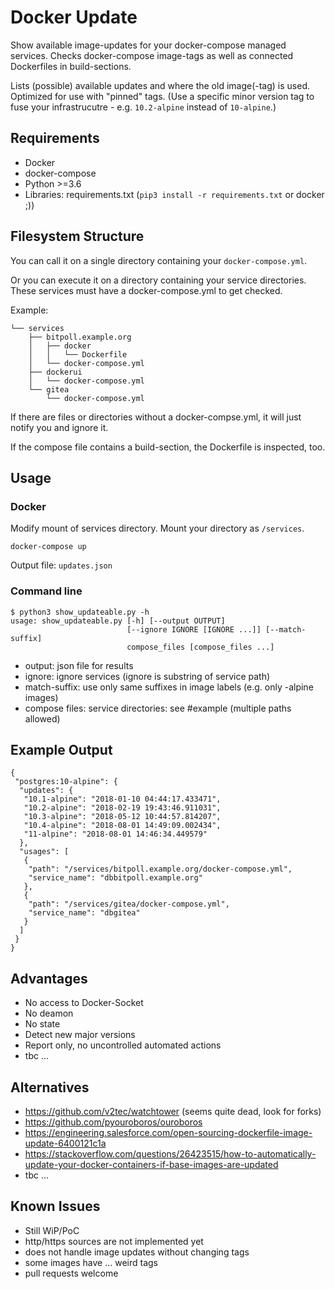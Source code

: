 Docker Update
=============

Show available image-updates for your docker-compose managed services. Checks docker-compose image-tags as well as connected Dockerfiles in build-sections. 

Lists (possible) available updates and where the old image(-tag) is used. Optimized for use with "pinned" tags. (Use a specific minor version tag to fuse your infrastrucutre - e.g. `10.2-alpine` instead of `10-alpine`.)


Requirements
------------

* Docker
* docker-compose
* Python >=3.6
* Libraries: requirements.txt (`pip3 install -r requirements.txt` or docker ;))


Filesystem Structure
--------------------

You can call it on a single directory containing your `docker-compose.yml`. 

Or you can execute it on a directory containing your service directories. These services must have a docker-compose.yml to get checked.

Example:
```
└── services
    ├── bitpoll.example.org
    │   ├── docker
    │   │   └── Dockerfile
    │   └── docker-compose.yml
    ├── dockerui
    │   └── docker-compose.yml
    └── gitea
        └── docker-compose.yml
```

If there are files or directories without a docker-compse.yml, it will just notify you and ignore it. 

If the compose file contains a build-section, the Dockerfile is inspected, too.

Usage
----

### Docker

Modify mount of services directory. Mount your directory as `/services`.

```
docker-compose up
```

Output file: `updates.json`

### Command line

```
$ python3 show_updateable.py -h
usage: show_updateable.py [-h] [--output OUTPUT]
                          [--ignore IGNORE [IGNORE ...]] [--match-suffix]
                          compose_files [compose_files ...]
```

* output: json file for results
* ignore: ignore services (ignore is substring of service path)
* match-suffix: use only same suffixes in image labels (e.g. only -alpine images)
* compose files: service directories: see #example (multiple paths allowed)


Example Output
--------------

```
{
 "postgres:10-alpine": {
  "updates": {
   "10.1-alpine": "2018-01-10 04:44:17.433471",
   "10.2-alpine": "2018-02-19 19:43:46.911031",
   "10.3-alpine": "2018-05-12 10:44:57.814207",
   "10.4-alpine": "2018-08-01 14:49:09.002434",
   "11-alpine": "2018-08-01 14:46:34.449579"
  },
  "usages": [
   {
    "path": "/services/bitpoll.example.org/docker-compose.yml",
    "service_name": "dbbitpoll.example.org"
   },
   {
    "path": "/services/gitea/docker-compose.yml",
    "service_name": "dbgitea"
   }
  ]
 }
}
```


Advantages
----------

* No access to Docker-Socket
* No deamon
* No state
* Detect new major versions
* Report only, no uncontrolled automated actions
* tbc ...


Alternatives
------------

* https://github.com/v2tec/watchtower (seems quite dead, look for forks)
* https://github.com/pyouroboros/ouroboros
* https://engineering.salesforce.com/open-sourcing-dockerfile-image-update-6400121c1a
* https://stackoverflow.com/questions/26423515/how-to-automatically-update-your-docker-containers-if-base-images-are-updated
* tbc ...


Known Issues
------------

* Still WiP/PoC
* http/https sources are not implemented yet
* does not handle image updates without changing tags
* some images have … weird tags
* pull requests welcome

